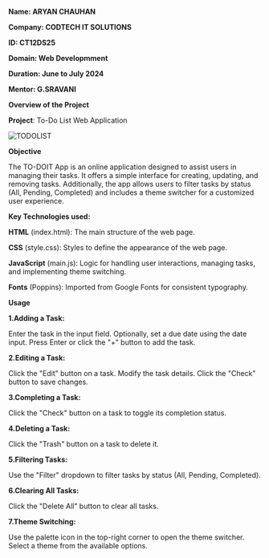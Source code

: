**Name: ARYAN CHAUHAN**

**Company: CODTECH IT SOLUTIONS**

**ID: CT12DS25**

**Domain: Web Developmment**

**Duration: June to July 2024**

**Mentor: G.SRAVANI**

**Overview of the Project**

**Project**: To-Do List Web Application 

![TODOLIST](https://github.com/user-attachments/assets/c0a1f771-4504-4c0e-96c9-84f2ca2de92a)



**Objective**

The TO-DOIT App is an online application designed to assist users in managing their tasks. It offers a simple interface for creating, updating, and removing tasks. Additionally, the app allows users to filter tasks by status (All, Pending, Completed) and includes a theme switcher for a customized user experience.

**Key Technologies used:**

**HTML** (index.html): The main structure of the web page.

**CSS** (style.css): Styles to define the appearance of the web page.

**JavaScript** (main.js): Logic for handling user interactions, managing tasks, and implementing theme switching.

**Fonts** (Poppins): Imported from Google Fonts for consistent typography.

**Usage**

**1.Adding a Task:**

Enter the task in the input field.
Optionally, set a due date using the date input.
Press Enter or click the "+" button to add the task.

**2.Editing a Task:**

Click the "Edit" button on a task.
Modify the task details.
Click the "Check" button to save changes.

**3.Completing a Task:**

Click the "Check" button on a task to toggle its completion status.

**4.Deleting a Task:**

Click the "Trash" button on a task to delete it.

**5.Filtering Tasks:**

Use the "Filter" dropdown to filter tasks by status (All, Pending, Completed).

**6.Clearing All Tasks:**

Click the "Delete All" button to clear all tasks.

**7.Theme Switching:**

Use the palette icon in the top-right corner to open the theme switcher.
Select a theme from the available options.

